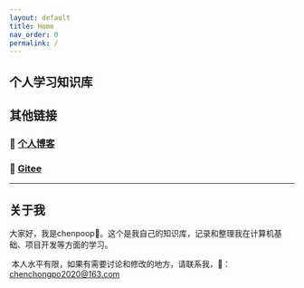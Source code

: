 ```yaml
---
layout: default
title: Home
nav_order: 0
permalink: /
---
```


## 个人学习知识库



## 其他链接

### 🚩 [个人博客](https://www.cnblogs.com/chenzibai/)

### 📍  [Gitee](https://gitee.com/chen_chongpo)

------

## 关于我

​	大家好，我是chenpoop🐸。这个是我自己的知识库，记录和整理我在计算机基础、项目开发等方面的学习。

​	本人水平有限，如果有需要讨论和修改的地方，请联系我，📧：chenchongpo2020@163.com

